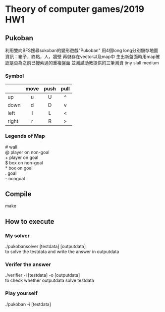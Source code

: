 # Theory of computer games/2019 HW1 
## Pukoban
利用雙向BFS搜尋sokoban的變形遊戲"Pukoban"
用4個long long分別儲存地圖資訊：箱子，終點，人，牆壁
再儲存在vector以及map中
生出新盤面時用map確認是否為之前已搜索過的重複盤面
並測試助教提供的三筆測資 tiny slall medium

### Symbol 
|       | move    | push    | pull     | 
| ----- | :----:  | :-----: | :------: |
| up    | u       | U       | ^        |
| down  | d       | D       | v        |
| left  | l       | L       | <        |
| right | r       | R       | >        |

### Legends of Map
\# wall  
@ player on non-goal  
\+ player on goal  
$ box on non-goal  
\* box on goal  
. goal  
\- nongoal  

## Compile
make

## How to execute
### My solver
./pukobansolver [testdata] [outputdata]  
to solve the testdata and write the answer in outputdata
### Verifer the answer
./verifier -i [testdata] -o [outputdata]  
to check whether outputdata solve testdata
### Play yourself
./pukoban -i [testdata]

